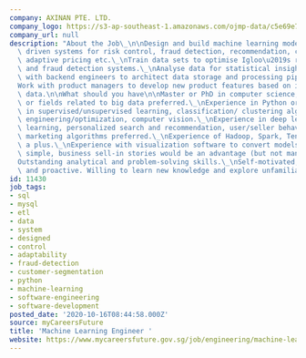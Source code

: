 ```yaml
---
company: AXINAN PTE. LTD.
company_logo: https://s3-ap-southeast-1.amazonaws.com/ojmp-data/c5e69e782587137a302341506c66f7d2/axinan.png
company_url: null
description: "About the Job\_\n\nDesign and build machine learning models and data\
  \ driven systems for risk control, fraud detection, recommendation, customer segmentation,\
  \ adaptive pricing etc.\_\nTrain data sets to optimise Igloo\u2019s recommendation\
  \ and fraud detection systems.\_\nAnalyse data for statistical insights.\_\nWork\
  \ with backend engineers to architect data storage and processing pipelines.\_\n\
  Work with product managers to develop new product features based on insights from\
  \ data.\n\nWhat should you have\n\nMaster or PhD in computer science, mathematics,\
  \ or fields related to big data preferred.\_\nExperience in Python or R.\_\nKnowledge\
  \ in supervised/unsupervised learning, classification/ clustering algorithms, feature\
  \ engineering/optimization, computer vision.\_\nExperience in deep learning, reinforcement\
  \ learning, personalized search and recommendation, user/seller behaviour modelling,\
  \ marketing algorithms preferred.\_\nExperience of Hadoop, Spark, TensorFlow is\
  \ a plus.\_\nExperience with visualization software to convert models/insights into\
  \ simple, business sell-in stories would be an advantage (but not mandatory).\_\n\
  Outstanding analytical and problem-solving skills.\_\nSelf-motivated, innovative,\
  \ and proactive. Willing to learn new knowledge and explore unfamiliar domains.\n"
id: 11430
job_tags:
- sql
- mysql
- etl
- data
- system
- designed
- control
- adaptability
- fraud-detection
- customer-segmentation
- python
- machine-learning
- software-engineering
- software-development
posted_date: '2020-10-16T08:44:58.000Z'
source: myCareersFuture
title: 'Machine Learning Engineer '
website: https://www.mycareersfuture.gov.sg/job/engineering/machine-learning-engineer-axinan-fabfdbaa5fde0e5ad5ef644fd2ccb8eb
---
```

